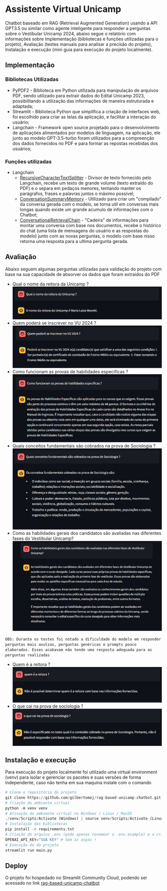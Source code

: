 # Assistente Virtual Unicamp
Chatbot baseado em RAG (Retrieval Augmented Generation) usando a API GPT3.5 ou similar como agente inteligente para responder a perguntas sobre o Vestibular Unicamp 2024, abaixo segue o relatório com informações sobre Implementação (bibliotecas e funções utilizadas para o projeto), Avaliação (testes manuais para analisar a precisão do projeto), Instalação e execução (mini guia para execução do projeto localmente).  

## Implementação 
### Bibliotecas Utilizadas
- PyPDF2 - Biblioteca em Python utilizada para manipulação de arquivos PDF, sendo utilizado para extrair dados do Edital Unicamp 2023, possibilitando a utilização das informações de maneira estruturada e adaptada;
- Streamlit - Biblioteca Python que simplifica a criação de interfaces web, foi escolhido para criar as telas da aplicação, e facilitar a interação do usuário;
- Langchain - Framework open source projetado para o desenvolvimento de aplicações alimentados por modelos de linguagem, na aplicação, ele junto ao modelo GPT-3.5-turbo foram utilizados para a compreenção dos dados fornecidos no PDF e para formar as repostas recebidas dos usuários;

### Funções utilizadas
- Langchain
  - [RecursiveCharacterTextSplitter](https://python.langchain.com/docs/modules/data_connection/document_transformers/text_splitters/recursive_text_splitter) - Divisor de texto fornecido pelo Langchain, recebe um texto de grande volume (texto extraído do PDF) e o separa em pedaços menores, tentando manter os parágrafos, frases e palavras juntos o máximo possivel;
  - [ConversationSummaryMemory](https://python.langchain.com/docs/modules/memory/types/summary) - Utilizado para criar um "compilado" da conversa gerada com o modelo, se torna util em conversas mais longas quando existe um grande acumulo de informações com o Chatbot;
  - [ConversationalRetrievalChain](https://api.python.langchain.com/en/latest/chains/langchain.chains.conversational_retrieval.base.ConversationalRetrievalChain.html) - "Cadeira" de informações para montar uma conversa com base nos documentos, recebe o histórico do chat (uma lista de mensagens do usuário e as respostas do modelo) junto com as novas perguntas, o modelo com base nisso retorna uma resposta para a ultima pergunta gerada. 

## Avaliação
Abaixo seguem algumas perguntas utilizadas para validação do projeto com base na sua capacidade de absorver os dados que foram extraidos do PDF
- Qual o nome da reitora da Unicamp ?  
![Imagem 01](.github/chatbot-pergunta-01.png)  
- Quem poderá se inscrever no VU 2024 ?  
![Imagem 02](.github/chatbot-pergunta-02.png)  
- Como funcionam as provas de habilidades especificas ?  
![Imagem 03](.github/chatbot-pergunta-03.png)  
- Quais conceitos fundamentais são cobrados na prova de Sociologia ?  
![Imagem 04](.github/chatbot-pergunta-04.png)  
- Como as habilidades gerais dos candidatos são avaliadas nas diferentes fases do Vestibular Unicamp?  
![Imagem 05](.github/chatbot-pergunta-05.png)  

`OBS: Durante os testes foi notado a dificuldade do modelo em responder perguntas mais avulsas, perguntas genéricas e prompts pouco elaborados. Esses acabavam não tendo uma resposta adequada para as perguntas realizadas`  
- Quem é a reitora ?  
![Imagem Error 02](.github/chatbot-pergunta-error-01.png)  
- O que cai na prova de sociologia ?  
![Imagem Error 02](.github/chatbot-pergunta-error-02.png)  

## Instalação e execução
Para execução do projeto localmente foi utilizado uma virtual environment (venv) para isolar e gerenciar os pacotes e suas versões de forma independente, caso não tenha em sua maquina instale com o comando 
`````python                      
# Clone o repositório do projeto 
git clone https://github.com/gilbertomoj/rag-based-unicamp-chatbot.git
# Criação do ambiente virtual
python -m venv venv 
# Ativação do ambiente virtual no Windows / Linux / MacOS
./venv/Scripts/Activate (Windows) | source venv/Scripts/Activate (Linux ou MacOS) 
# Instalação das bibliotecas 
pip install -r requirements.txt
# Criação do arquivo .env (pode apenas renomear o .env.example) e a criação da variável com a key
OPENAI_API_KEY="SUA KEY" # Sem as aspas !
# Execução do do projeto
streamlit run main.py
`````
## Deploy
O projeto foi hospedado no Streamlit Community Cloud, podendo ser acessado no link [rag-based-unicamp-chatbot](https://rag-based-unicamp-chatbot-btjzeqvsqyegbwrtcsyqmi.streamlit.app)

